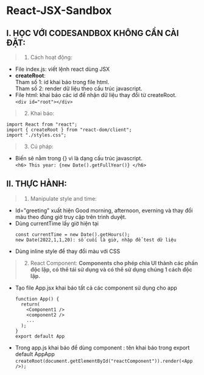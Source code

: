 # React-JSX-Sandbox

## I. HỌC VỚI CODESANDBOX KHÔNG CẦN CÀI ĐẶT:

> 1.  Cách hoạt động:

- File index.js: viết lệnh react dùng JSX
- **createRoot**:<br>
  Tham số 1: id khai báo trong file html.<br>
  Tham số 2: render dữ liệu theo cấu trúc javascript.<br>
- File html: khai báo các id để nhận dữ liệu thay đổi từ createRoot.<br>
  `<div id="root"></div>`

> 2.  Khai báo:

```
import React from "react";
import { createRoot } from "react-dom/client";
import "./styles.css";
```

> 3.  Cú pháp:

- Biến sẽ nằm trong {} vì là dạng cấu trúc javascript. <br>
  `<h6> This year: {new Date().getFullYear()} </h6>`

## II. THỰC HÀNH:

> 1. Manipulate style and time:

- Id="greeting" xuất hiện Good morning, afternoon, everning và thay đổi màu theo đúng giờ truy cập trên trình duyệt.
- Dùng currentTime lấy giờ hiện tại
  ```
  const currentTime = new Date().getHours();
  new Date(2022,1,1,20): số cuối là giờ, nhập để test dữ liệu
  ```
- Dùng inline style để thay đổi màu với CSS

> 2. React Component:
>    **Components cho phép chia UI thành các phần độc lập, có thể tái sử dụng và có thể sử dụng chúng 1 cách độc lập.**

- Tạo file App.jsx khai báo tất cả các component sử dụng cho app
  ```
  function App() {
    return(
      <Component1 />
      <component2 />
      ...
    );
  }
  export default App
  ```
- Trong app.js khai báo để dùng component
  **<App />** : tên khai báo trong export default AppApp
  `createRoot(document.getElementById("reactComponent")).render(<App />);`
